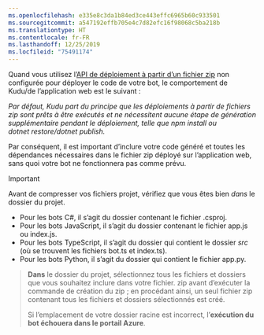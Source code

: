 ```yaml
---
ms.openlocfilehash: e335e8c3da1b84ed3ce443effc6965b60c933501
ms.sourcegitcommit: a547192effb705e4c7d82efc16f98068c5ba218b
ms.translationtype: HT
ms.contentlocale: fr-FR
ms.lasthandoff: 12/25/2019
ms.locfileid: "75491174"
---
```

Quand vous utilisez l’[API de déploiement à partir d’un fichier zip](https://github.com/projectkudu/kudu/wiki/Deploying-from-a-zip-file-or-url) non configurée pour déployer le code de votre bot, le comportement de Kudu/de l’application web est le suivant :

_Par défaut, Kudu part du principe que les déploiements à partir de fichiers zip sont prêts à être exécutés et ne nécessitent aucune étape de génération supplémentaire pendant le déploiement, telle que npm install ou dotnet restore/dotnet publish._

Par conséquent, il est important d’inclure votre code généré et toutes les dépendances nécessaires dans le fichier zip déployé sur l’application web, sans quoi votre bot ne fonctionnera pas comme prévu.

> [!IMPORTANT]
> Avant de compresser vos fichiers projet, vérifiez que vous êtes bien _dans_ le dossier du projet. 
> - Pour les bots C#, il s’agit du dossier contenant le fichier .csproj. 
> - Pour les bots JavaScript, il s’agit du dossier contenant le fichier app.js ou index.js. 
> - Pour les bots TypeScript, il s’agit du dossier qui contient le dossier _src_ (où se trouvent les fichiers bot.ts et index.ts). 
> - Pour les bots Python, il s’agit du dossier qui contient le fichier app.py.

>**Dans** le dossier du projet, sélectionnez tous les fichiers et dossiers que vous souhaitez inclure dans votre fichier. zip avant d’exécuter la commande de création du zip ; en procédant ainsi, un seul fichier zip contenant tous les fichiers et dossiers sélectionnés est créé.
>
> Si l’emplacement de votre dossier racine est incorrect, l’**exécution du bot échouera dans le portail Azure**.

